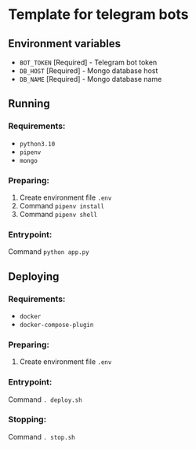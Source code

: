 # Template for telegram bots

## Environment variables

- `BOT_TOKEN` [Required] - Telegram bot token
- `DB_HOST` [Required] - Mongo database host
- `DB_NAME` [Required] - Mongo database name

## Running

### Requirements:

- `python3.10`
- `pipenv`
- `mongo`

### Preparing:

1) Create environment file `.env`
2) Command `pipenv install`
3) Command `pipenv shell`

### Entrypoint:

Command `python app.py`

## Deploying

### Requirements:

- `docker`
- `docker-compose-plugin`

### Preparing:

1) Create environment file `.env`

### Entrypoint:

Command `. deploy.sh`

### Stopping:

Command `. stop.sh`
